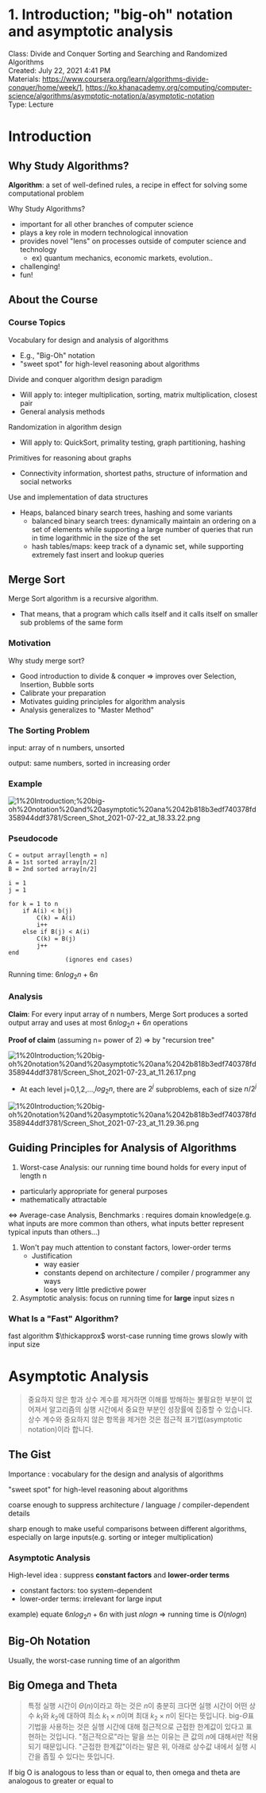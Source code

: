 # 1. Introduction; "big-oh" notation and asymptotic analysis

Class: Divide and Conquer Sorting and Searching and Randomized Algorithms<br>
Created: July 22, 2021 4:41 PM<br>
Materials: https://www.coursera.org/learn/algorithms-divide-conquer/home/week/1, https://ko.khanacademy.org/computing/computer-science/algorithms/asymptotic-notation/a/asymptotic-notation<br>
Type: Lecture

# Introduction

## Why Study Algorithms?

**Algorithm**: a set of well-defined rules, a recipe in effect for solving some computational problem

Why Study Algorithms?

- important for all other branches of computer science
- plays a key role in modern technological innovation
- provides novel "lens" on processes outside of computer science and technology
    - ex) quantum mechanics, economic markets, evolution..
- challenging!
- fun!

## About the Course

### Course Topics

Vocabulary for design and analysis of algorithms

- E.g., "Big-Oh" notation
- "sweet spot" for high-level reasoning about algorithms

Divide and conquer algorithm design paradigm

- Will apply to: integer multiplication, sorting, matrix multiplication, closest pair
- General analysis methods

Randomization in algorithm design

- Will apply to: QuickSort, primality testing, graph partitioning, hashing

Primitives for reasoning about graphs

- Connectivity information, shortest paths, structure of information and social networks

Use and implementation of data structures

- Heaps, balanced binary search trees, hashing and some variants
    - balanced binary search trees: dynamically maintain an ordering on a set of elements while supporting a large number of queries that run in time logarithmic in the size of the set
    - hash tables/maps: keep track of a dynamic set, while supporting extremely fast insert and lookup queries

## Merge Sort

Merge Sort algorithm is a recursive algorithm. 

- That means, that a program which calls itself and it calls itself on smaller sub problems of the same form

### Motivation

Why study merge sort?

- Good introduction to divide & conquer ⇒ improves over Selection, Insertion, Bubble sorts
- Calibrate your preparation
- Motivates guiding principles for algorithm analysis
- Analysis generalizes to "Master Method"

### The Sorting Problem

input: array of n numbers, unsorted

output: same numbers, sorted in increasing order

### Example

![1%20Introduction;%20big-oh%20notation%20and%20asymptotic%20ana%2042b818b3edf740378fd358944ddf3781/Screen_Shot_2021-07-22_at_18.33.22.png](1%20Introduction;%20big-oh%20notation%20and%20asymptotic%20ana%2042b818b3edf740378fd358944ddf3781/Screen_Shot_2021-07-22_at_18.33.22.png)

### Pseudocode

```
C = output array[length = n]
A = 1st sorted array[n/2]
B = 2nd sorted array[n/2]

i = 1
j = 1

for k = 1 to n
	if A(i) < b(j)
		C(k) = A(i)
		i++
	else if B(j) < A(i)
		C(k) = B(j)
		j++
end
				(ignores end cases)
```

Running time: $6nlog_{2}n+6n$

### Analysis

**Claim**: For every input array of n numbers, Merge Sort produces a sorted output array and uses at most $6nlog_{2}n+6n$ operations

**Proof of claim** (assuming n= power of 2) ⇒ by "recursion tree"

![1%20Introduction;%20big-oh%20notation%20and%20asymptotic%20ana%2042b818b3edf740378fd358944ddf3781/Screen_Shot_2021-07-23_at_11.26.17.png](1%20Introduction;%20big-oh%20notation%20and%20asymptotic%20ana%2042b818b3edf740378fd358944ddf3781/Screen_Shot_2021-07-23_at_11.26.17.png)

- At each level j=0,1,2,...,$log_{2}n$, there are $2^{j}$ subproblems, each of size $n/2^{j}$

![1%20Introduction;%20big-oh%20notation%20and%20asymptotic%20ana%2042b818b3edf740378fd358944ddf3781/Screen_Shot_2021-07-23_at_11.29.36.png](1%20Introduction;%20big-oh%20notation%20and%20asymptotic%20ana%2042b818b3edf740378fd358944ddf3781/Screen_Shot_2021-07-23_at_11.29.36.png)

## Guiding Principles for Analysis of Algorithms

1. Worst-case Analysis: our running time bound holds for every input of length n
- particularly appropriate for general purposes
- mathematically attractable

⇔ Average-case Analysis, Benchmarks : requires domain knowledge(e.g. what inputs are more common than others, what inputs better represent typical inputs than others...)

1. Won't pay much attention to constant factors, lower-order terms
    - Justification
        - way easier
        - constants depend on architecture / compiler / programmer any ways
        - lose very little predictive power
2. Asymptotic analysis: focus on running time for **large** input sizes n

### What Is a "Fast" Algorithm?

fast algorithm $\thickapprox$ worst-case running time grows slowly with input size

# Asymptotic Analysis

> 중요하지 않은 항과 상수 계수를 제거하면 이해를 방해하는 불필요한 부분이 없어져서 알고리즘의 실행 시간에서 중요한 부분인 성장률에 집중할 수 있습니다. 상수 계수와 중요하지 않은 항목을 제거한 것은 점근적 표기법(asymptotic notation)이라 합니다.

## The Gist

Importance : vocabulary for the design and analysis of algorithms

"sweet spot" for high-level reasoning about algorithms

coarse enough to suppress architecture / language / compiler-dependent details

sharp enough to make useful comparisons between different algorithms, especially on large inputs(e.g. sorting or integer multiplication) 

### Asymptotic Analysis

High-level idea : suppress **constant factors** and **lower-order terms**

- constant factors: too system-dependent
- lower-order terms: irrelevant for large input

example) equate $6nlog_{2}n+6n$ with just $nlogn$ ⇒ running time is $O(nlogn)$

## Big-Oh Notation

Usually, the worst-case running time of an algorithm

## Big Omega and Theta

> 특정 실행 시간이 $Θ(n)$이라고 하는 것은 $n$이 충분히 크다면 실행 시간이 어떤 상수 $k_{1}$와 $k_{2}$에 대하여 최소 $k_{1}\times n$이며 최대 $k_{2}\times n$이 된다는 뜻입니다.
big-$Θ$표기법을 사용하는 것은 실행 시간에 대해 점근적으로 근접한 한계값이 있다고 표현하는 것입니다. "점근적으로"라는 말을 쓰는 이유는 큰 값의 $n$에 대해서만 적용되기 때문입니다. "근접한 한계값"이라는 말은 위, 아래로 상수값 내에서 실행 시간을 좁힐 수 있다는 뜻입니다.

If big O is analogous to less than or equal to, then omega and theta are analogous to greater or equal to
